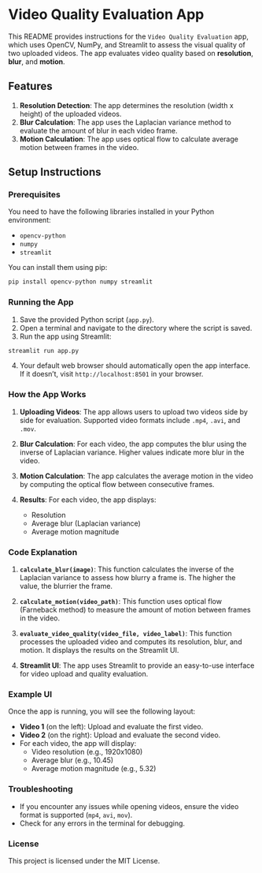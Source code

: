 # Video Quality Evaluation App

This README provides instructions for the `Video Quality Evaluation` app, which uses OpenCV, NumPy, and Streamlit to assess the visual quality of two uploaded videos. The app evaluates video quality based on **resolution**, **blur**, and **motion**.

## Features

1. **Resolution Detection**: The app determines the resolution (width x height) of the uploaded videos.
2. **Blur Calculation**: The app uses the Laplacian variance method to evaluate the amount of blur in each video frame.
3. **Motion Calculation**: The app uses optical flow to calculate average motion between frames in the video.

## Setup Instructions

### Prerequisites
You need to have the following libraries installed in your Python environment:

- `opencv-python`
- `numpy`
- `streamlit`

You can install them using pip:

```bash
pip install opencv-python numpy streamlit
```

### Running the App

1. Save the provided Python script (`app.py`).
2. Open a terminal and navigate to the directory where the script is saved.
3. Run the app using Streamlit:

```bash
streamlit run app.py
```

4. Your default web browser should automatically open the app interface. If it doesn’t, visit `http://localhost:8501` in your browser.

### How the App Works

1. **Uploading Videos**: The app allows users to upload two videos side by side for evaluation. Supported video formats include `.mp4`, `.avi`, and `.mov`.
   
2. **Blur Calculation**: For each video, the app computes the blur using the inverse of Laplacian variance. Higher values indicate more blur in the video.

3. **Motion Calculation**: The app calculates the average motion in the video by computing the optical flow between consecutive frames.

4. **Results**: For each video, the app displays:
   - Resolution
   - Average blur (Laplacian variance)
   - Average motion magnitude

### Code Explanation

1. **`calculate_blur(image)`**: This function calculates the inverse of the Laplacian variance to assess how blurry a frame is. The higher the value, the blurrier the frame.

2. **`calculate_motion(video_path)`**: This function uses optical flow (Farneback method) to measure the amount of motion between frames in the video.

3. **`evaluate_video_quality(video_file, video_label)`**: This function processes the uploaded video and computes its resolution, blur, and motion. It displays the results on the Streamlit UI.

4. **Streamlit UI**: The app uses Streamlit to provide an easy-to-use interface for video upload and quality evaluation.

### Example UI

Once the app is running, you will see the following layout:

- **Video 1** (on the left): Upload and evaluate the first video.
- **Video 2** (on the right): Upload and evaluate the second video.
- For each video, the app will display:
  - Video resolution (e.g., 1920x1080)
  - Average blur (e.g., 10.45)
  - Average motion magnitude (e.g., 5.32)

### Troubleshooting

- If you encounter any issues while opening videos, ensure the video format is supported (`mp4`, `avi`, `mov`).
- Check for any errors in the terminal for debugging.

### License

This project is licensed under the MIT License.
